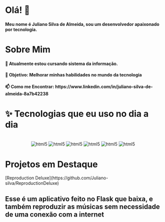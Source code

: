 <h1>Olá! 👋</h1>
<h4>Meu nome é Juliano Silva de Almeida, sou um desenvolvedor apaixonado por tecnologia. </h4>

<h1>Sobre Mim</h1>
<h4>🌱 Atualmente estou cursando sistema da informação.</>
<h4>🎯 Objetivo: Melhorar minhas habilidades no mundo da tecnologia</h4>
<h4>📫 Como me Encontrar: https://www.linkedin.com/in/juliano-silva-de-almeida-8a7b42238</h4>


<h1>✨ Tecnologias que eu uso no dia a dia </h1>
<div style="display:inline_block" align="center"><br/>
<img align="center" alt="html5" src="https://img.shields.io/badge/JavaScript-323330?style=for-the-badge&logo=javascript&logoColor=F7DF1E"/>
<img align="center" alt="html5" src="https://img.shields.io/badge/HTML5-E34F26?style=for-the-badge&logo=html5&logoColor=white"/>
<img align="center" alt="html5" src="https://img.shields.io/badge/CSS3-1572B6?style=for-the-badge&logo=css3&logoColor=white"/>
<img align="center" alt="html5" src="https://img.shields.io/badge/Python-14354C?style=for-the-badge&logo=python&logoColor=white"/>
<img align="center" alt="html5" src="https://img.shields.io/badge/C-00599C?style=for-the-badge&logo=c&logoColor=white"/>
<img align="center" alt="html5" src="https://img.shields.io/badge/React-20232A?style=for-the-badge&logo=react&logoColor=61DAFB"/>
</div>

<h1>Projetos em Destaque </h1>
[Reproduction Deluxe](https://github.com/Juliano-silva/ReproductionDeluxe) 
<h2>Esse é um aplicativo feito no Flask que baixa, e também reproduzir as músicas sem necessidade de uma conexão com a internet</h2>
